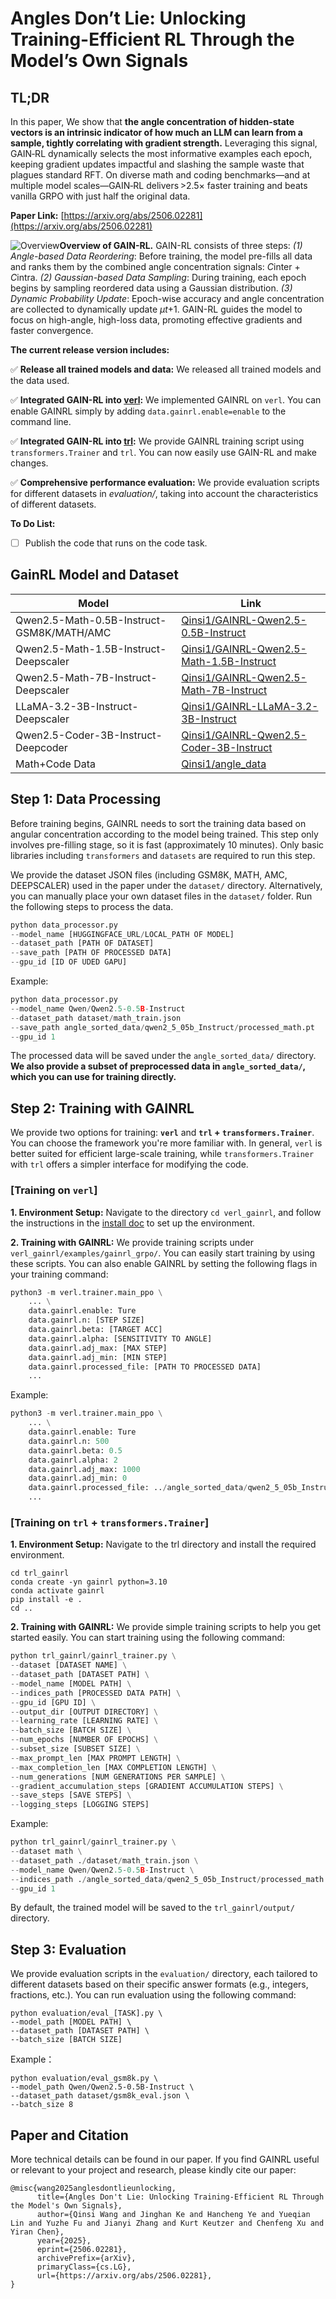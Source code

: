 # **Angles Don’t Lie: Unlocking Training-Efficient RL Through the Model’s Own Signals**



## TL;DR

In this paper, We show that **the angle concentration of hidden‑state vectors is an intrinsic indicator of how much an LLM can learn from a sample, tightly correlating with gradient strength.** Leveraging this signal, GAIN‑RL dynamically selects the most informative examples each epoch, keeping gradient updates impactful and slashing the sample waste that plagues standard RFT. On diverse math and coding benchmarks—and at multiple model scales—GAIN‑RL delivers >2.5× faster training and beats vanilla GRPO with just half the original data.

**Paper Link:** [https://arxiv.org/abs/2506.02281](https://arxiv.org/abs/2506.02281)



![Overview](images/overview.png)**Overview of GAIN-RL.** GAIN-RL consists of three steps: *(1) Angle-based Data Reordering*: Before training, the model pre-fills all data and ranks them by the combined angle concentration signals: *C*inter + *C*intra. *(2) Gaussian-based Data Sampling*: During training, each epoch begins by sampling reordered data using a Gaussian distribution. *(3) Dynamic Probability Update*: Epoch-wise accuracy and angle concentration are collected to dynamically update *µt*+1. GAIN-RL guides the model to focus on high-angle, high-loss data, promoting effective gradients and faster convergence.



**The current release version includes:**

✅  **Release all trained models and data:** We released all trained models and the data used.

✅  **Integrated GAIN-RL into [verl](https://github.com/volcengine/verl/tree/main):**  We implemented GAINRL on `verl`. You can enable GAINRL simply by adding `data.gainrl.enable=enable` to the command line.

✅  **Integrated GAIN-RL into [trl](https://github.com/huggingface/trl):**  We provide GAINRL training script using `transformers.Trainer`  and `trl`. You can now easily use GAIN-RL and make changes.

✅  **Comprehensive performance evaluation:** We provide evaluation scripts for different datasets in *evaluation/*, taking into account the characteristics of different datasets.


**To Do List:**
- [ ] Publish the code that runs on the code task.


## GainRL Model and Dataset
| Model       |  Link|
| ----------- | --------- |
| Qwen2.5-Math-0.5B-Instruct-GSM8K/MATH/AMC  | [Qinsi1/GAINRL-Qwen2.5-0.5B-Instruct](https://huggingface.co/Qinsi1/GAINRL-Qwen2.5-0.5B-Instruct)|
| Qwen2.5-Math-1.5B-Instruct-Deepscaler  | [Qinsi1/GAINRL-Qwen2.5-Math-1.5B-Instruct](https://huggingface.co/Qinsi1/GAINRL-Qwen2.5-Math-1.5B-Instruct)|
| Qwen2.5-Math-7B-Instruct-Deepscaler    | [Qinsi1/GAINRL-Qwen2.5-Math-7B-Instruct](https://huggingface.co/Qinsi1/GAINRL-Qwen2.5-7B-Instruct)|
| LLaMA-3.2-3B-Instruct-Deepscaler | [Qinsi1/GAINRL-LLaMA-3.2-3B-Instruct](https://huggingface.co/Qinsi1/GAINRL-LLaMA-3.2-3B-Instruct)|
| Qwen2.5-Coder-3B-Instruct-Deepcoder   | [Qinsi1/GAINRL-Qwen2.5-Coder-3B-Instruct](https://huggingface.co/Qinsi1/GAINRL-Qwen2.5-Coder-3B-Instruct) |
| Math+Code Data  | [Qinsi1/angle_data](https://huggingface.co/Qinsi1/angle_data) |




## Step 1: Data Processing

Before training begins, GAINRL needs to sort the training data based on angular concentration according to the model being trained. This step only involves pre-filling stage, so it is fast (approximately 10 minutes). Only basic libraries including `transformers` and `datasets` are required to run this step.

We provide the dataset JSON files (including GSM8K, MATH, AMC, DEEPSCALER) used in the paper under the `dataset/` directory. Alternatively, you can manually place your own dataset files in the `dataset/` folder. Run the following steps to process the data.

```python
python data_processor.py 
--model_name [HUGGINGFACE_URL/LOCAL_PATH OF MODEL] 
--dataset_path [PATH OF DATASET]
--save_path [PATH OF PROCESSED DATA]
--gpu_id [ID OF UDED GAPU]
```

Example:

```python
python data_processor.py 
--model_name Qwen/Qwen2.5-0.5B-Instruct 
--dataset_path dataset/math_train.json 
--save_path angle_sorted_data/qwen2_5_05b_Instruct/processed_math.pt 
--gpu_id 1
```

The processed data will be saved under the `angle_sorted_data/` directory. **We also provide a subset of preprocessed data in `angle_sorted_data/`, which you can use for training directly.**



## Step 2: Training with GAINRL

We provide two options for training: **`verl`** and **`trl` + `transformers.Trainer`**. You can choose the framework you're more familiar with. In general, `verl` is better suited for efficient large-scale training, while `transformers.Trainer` with `trl` offers a simpler interface for modifying the code.

### [Training on `verl`]

**1. Environment Setup:** Navigate to the directory `cd verl_gainrl`, and follow the instructions in the [install doc](https://verl.readthedocs.io/en/latest/start/install.html) to set up the environment.

**2. Training with GAINRL:** We provide training scripts under `verl_gainrl/examples/gainrl_grpo/`. You can easily start training by using these scripts. You can also enable GAINRL by setting the following flags in your training command:

```python
python3 -m verl.trainer.main_ppo \
    ... \
    data.gainrl.enable: Ture
    data.gainrl.n: [STEP SIZE]
    data.gainrl.beta: [TARGET ACC]
    data.gainrl.alpha: [SENSITIVITY TO ANGLE]
    data.gainrl.adj_max: [MAX STEP]
    data.gainrl.adj_min: [MIN STEP]
    data.gainrl.processed_file: [PATH TO PROCESSED DATA]
    ...
```

 Example:

```python
python3 -m verl.trainer.main_ppo \
    ... \
    data.gainrl.enable: Ture
    data.gainrl.n: 500
    data.gainrl.beta: 0.5
    data.gainrl.alpha: 2
    data.gainrl.adj_max: 1000
    data.gainrl.adj_min: 0
    data.gainrl.processed_file: ../angle_sorted_data/qwen2_5_05b_Instruct/processed_gsm8k.pt
    ...
```



### [Training on `trl` + `transformers.Trainer`]

**1. Environment Setup:** Navigate to the trl directory and install the required environment.

```
cd trl_gainrl
conda create -yn gainrl python=3.10
conda activate gainrl
pip install -e .
cd ..
```

**2. Training with GAINRL:** We provide simple training scripts to help you get started easily. You can start training using the following command:

```python
python trl_gainrl/gainrl_trainer.py \
--dataset [DATASET NAME] \
--dataset_path [DATASET PATH] \
--model_name [MODEL PATH] \
--indices_path [PROCESSED DATA PATH] \
--gpu_id [GPU ID] \
--output_dir [OUTPUT DIRECTORY] \
--learning_rate [LEARNING RATE] \
--batch_size [BATCH SIZE] \
--num_epochs [NUMBER OF EPOCHS] \
--subset_size [SUBSET SIZE] \
--max_prompt_len [MAX PROMPT LENGTH] \
--max_completion_len [MAX COMPLETION LENGTH] \
--num_generations [NUM GENERATIONS PER SAMPLE] \
--gradient_accumulation_steps [GRADIENT ACCUMULATION STEPS] \
--save_steps [SAVE STEPS] \
--logging_steps [LOGGING STEPS]
```

Example: 

```python
python trl_gainrl/gainrl_trainer.py \
--dataset math \
--dataset_path ./dataset/math_train.json \
--model_name Qwen/Qwen2.5-0.5B-Instruct \
--indices_path ./angle_sorted_data/qwen2_5_05b_Instruct/processed_math.pt \
--gpu_id 1
```

By default, the trained model will be saved to the `trl_gainrl/output/` directory.



## Step 3: Evaluation

We provide evaluation scripts in the `evaluation/` directory, each tailored to different datasets based on their specific answer formats (e.g., integers, fractions, etc.). You can run evaluation using the following command:

```Shell
python evaluation/eval_[TASK].py \
--model_path [MODEL PATH] \
--dataset_path [DATASET PATH] \
--batch_size [BATCH SIZE]
```

Example：

```Shell
python evaluation/eval_gsm8k.py \
--model_path Qwen/Qwen2.5-0.5B-Instruct \
--dataset_path dataset/gsm8k_eval.json \
--batch_size 8
```



## Paper and Citation

More technical details can be found in our paper. If you find GAINRL useful or relevant to your project and research, please kindly cite our paper:

```
@misc{wang2025anglesdontlieunlocking,
      title={Angles Don't Lie: Unlocking Training-Efficient RL Through the Model's Own Signals}, 
      author={Qinsi Wang and Jinghan Ke and Hancheng Ye and Yueqian Lin and Yuzhe Fu and Jianyi Zhang and Kurt Keutzer and Chenfeng Xu and Yiran Chen},
      year={2025},
      eprint={2506.02281},
      archivePrefix={arXiv},
      primaryClass={cs.LG},
      url={https://arxiv.org/abs/2506.02281}, 
}
```



